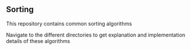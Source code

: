 
## Sorting

This repository contains common sorting algorithms

Navigate to the different directories to get explanation and implementation details of these algorithms
